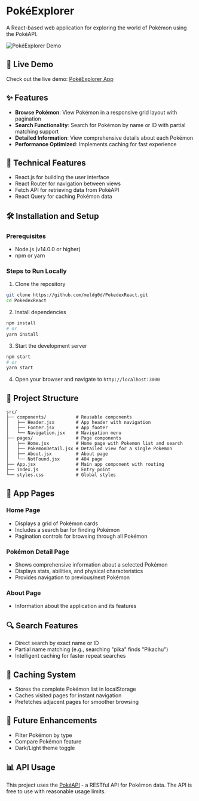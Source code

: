 # PokéExplorer

A React-based web application for exploring the world of Pokémon using the PokéAPI.

![PokéExplorer Demo](https://i.imgur.com/aeHIqyn.png)

## 🔴 Live Demo

Check out the live demo: [PokéExplorer App](https://github.meldgod.dk/PokedexReact/)

## ✨ Features

- **Browse Pokémon**: View Pokémon in a responsive grid layout with pagination
- **Search Functionality**: Search for Pokémon by name or ID with partial matching support
- **Detailed Information**: View comprehensive details about each Pokémon
- **Performance Optimized**: Implements caching for fast experience

## 🚀 Technical Features

- React.js for building the user interface
- React Router for navigation between views
- Fetch API for retrieving data from PokéAPI
- React Query for caching Pokémon data

## 🛠️ Installation and Setup

### Prerequisites
- Node.js (v14.0.0 or higher)
- npm or yarn

### Steps to Run Locally

1. Clone the repository
```bash
git clone https://github.com/meldg0d/PokedexReact.git
cd PokedexReact
```

2. Install dependencies
```bash
npm install
# or
yarn install
```

3. Start the development server
```bash
npm start
# or
yarn start
```

4. Open your browser and navigate to `http://localhost:3000`

## 📁 Project Structure

```
src/
├── components/           # Reusable components
│   ├── Header.jsx        # App header with navigation
│   ├── Footer.jsx        # App footer
│   └── Navigation.jsx    # Navigation menu
├── pages/                # Page components
│   ├── Home.jsx          # Home page with Pokemon list and search
│   ├── PokemonDetail.jsx # Detailed view for a single Pokemon
│   ├── About.jsx         # About page
│   └── NotFound.jsx      # 404 page
├── App.jsx               # Main app component with routing
├── index.js              # Entry point
└── styles.css            # Global styles
```

## 📱 App Pages

### Home Page
- Displays a grid of Pokémon cards
- Includes a search bar for finding Pokémon
- Pagination controls for browsing through all Pokémon

### Pokémon Detail Page
- Shows comprehensive information about a selected Pokémon
- Displays stats, abilities, and physical characteristics
- Provides navigation to previous/next Pokémon

### About Page
- Information about the application and its features

## 🔍 Search Features

- Direct search by exact name or ID
- Partial name matching (e.g., searching "pika" finds "Pikachu")
- Intelligent caching for faster repeat searches

## 🔄 Caching System

- Stores the complete Pokémon list in localStorage
- Caches visited pages for instant navigation
- Prefetches adjacent pages for smoother browsing


## 🔮 Future Enhancements

- Filter Pokémon by type
- Compare Pokémon feature
- Dark/Light theme toggle

## 📊 API Usage

This project uses the [PokéAPI](https://pokeapi.co/) - a RESTful API for Pokémon data. The API is free to use with reasonable usage limits.

